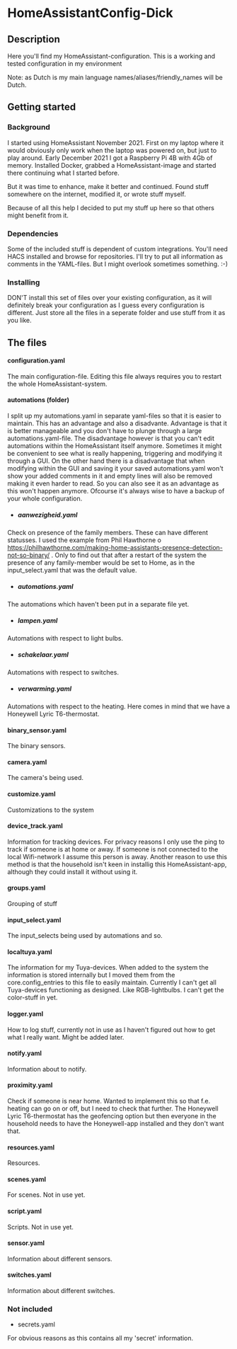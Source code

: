 # HomeAssistantConfig-Dick

## Description

Here you'll find my HomeAssistant-configuration.
This is a working and tested configuration in my environment

Note: as Dutch is my main language names/aliases/friendly_names will be Dutch.

## Getting started

### Background

I started using HomeAssistant November 2021. First on my laptop where it would obviously only work when the laptop was powered on, but just to play around.
Early December 2021 I got a Raspberry Pi 4B with 4Gb of memory. Installed Docker, grabbed a HomeAssistant-image and started there continuing what I started before.

But it was time to enhance, make it better and continued. Found stuff somewhere on the internet, modified it, or wrote stuff myself.

Because of all this help I decided to put my stuff up here so that others might benefit from it.

### Dependencies

Some of the included stuff is dependent of custom integrations. You'll need HACS installed and browse for repositories. I'll try to put all information as comments in the YAML-files. But I might overlook sometimes something. :-)

### Installing

DON'T install this set of files over your existing configuration, as it will definitely break your configuration as I guess every configuration is different. Just store all the files in a seperate folder and use stuff from it as you like.

## The files

#### configuration.yaml

The main configuration-file. Editing this file always requires you to restart the whole HomeAssistant-system.

#### automations (folder)

I split up my automations.yaml in separate yaml-files so that it is easier to maintain. 
This has an advantage and also a disadvante.
Advantage is that it is better manageable and you don't have to plunge through a large automations.yaml-file. The disadvantage however is that you can't edit automations within the HomeAssistant itself anymore. Sometimes it might be convenient to see what is really happening, triggering and modifying it through a GUI. On the other hand there is a disadvantage that when modifying within the GUI and saving it your saved automations.yaml won't show your added comments in it and empty lines will also be removed making it even harder to read. So you can also see it as an advantage as this won't happen anymore. Ofcourse it's always wise to have a backup of your whole configuration.

- ##### aanwezigheid.yaml

Check on presence of the family members. These can have different statusses. I used the example from Phil Hawthorne o https://philhawthorne.com/making-home-assistants-presence-detection-not-so-binary/ . Only to find out that after a restart of the system the presence of any family-member would be set to Home, as in the input_select.yaml that was the default value.

- ##### automations.yaml

The automations which haven't been put in a separate file yet.

- ##### lampen.yaml

Automations with respect to light bulbs.

- ##### schakelaar.yaml

Automations with respect to switches.

- ##### verwarming.yaml

Automations with respect to the heating. Here comes in mind that we have a Honeywell Lyric T6-thermostat.

#### binary_sensor.yaml

The binary sensors.

#### camera.yaml

The camera's being used.

#### customize.yaml

Customizations to the system

#### device_track.yaml

Information for tracking devices. For privacy reasons I only use the ping to track if someone is at home or away. If someone is not connected to the local Wifi-network I assume this person is away. Another reason to use this method is that the household isn't keen in installig this HomeAssistant-app, although they could install it without using it.

#### groups.yaml

Grouping of stuff

#### input_select.yaml

The input_selects being used by automations and so.

#### localtuya.yaml

The information for my Tuya-devices. When added to the system the information is stored internally but I moved them from the core.config_entries to this file to easily maintain. Currently I can't get all Tuya-devices functioning as designed. Like RGB-lightbulbs. I can't get the color-stuff in yet.

#### logger.yaml

How to log stuff, currently not in use as I haven't figured out how to get what I really want. Might be added later.

#### notify.yaml

Information about to notify.

#### proximity.yaml

Check if someone is near home. Wanted to implement this so that f.e. heating can go on or off, but I need to check that further. The Honeywell Lyric T6-thermostat has the geofencing option but then everyone in the household needs to have the Honeywell-app installed and they don't want that.

#### resources.yaml

Resources.

#### scenes.yaml

For scenes. Not in use yet.

#### script.yaml

Scripts. Not in use yet.

#### sensor.yaml

Information about different sensors.

#### switches.yaml

Information about different switches.

### Not included

- secrets.yaml

For obvious reasons as this contains all my 'secret' information.


